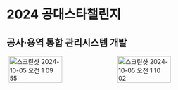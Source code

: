 # 2024 공대스타챌린지
## 공사·용역 통합 관리시스템 개발

<div style="display: flex; justify-content: center; align-items: center;">
  <img alt="스크린샷 2024-10-05 오전 1 09 55" src="https://github.com/user-attachments/assets/d00bdc24-ebeb-49eb-85c7-281caeacec66" style="width:49%">
  <img alt="스크린샷 2024-10-05 오전 1 10 02" src="https://github.com/user-attachments/assets/a49dbd68-622d-4fac-81f2-593d2d5fd765" style="width:49%">

</div>
